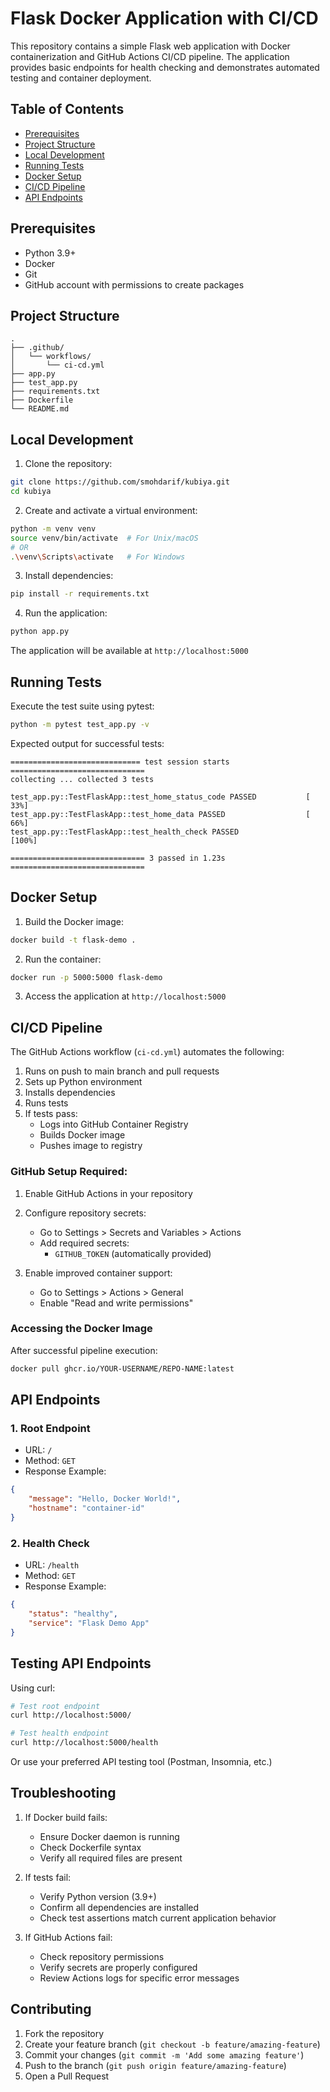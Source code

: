 # Flask Docker Application with CI/CD

This repository contains a simple Flask web application with Docker containerization and GitHub Actions CI/CD pipeline. The application provides basic endpoints for health checking and demonstrates automated testing and container deployment.

## Table of Contents
- [Prerequisites](#prerequisites)
- [Project Structure](#project-structure)
- [Local Development](#local-development)
- [Running Tests](#running-tests)
- [Docker Setup](#docker-setup)
- [CI/CD Pipeline](#cicd-pipeline)
- [API Endpoints](#api-endpoints)

## Prerequisites

- Python 3.9+
- Docker
- Git
- GitHub account with permissions to create packages

## Project Structure

```
.
├── .github/
│   └── workflows/
│       └── ci-cd.yml
├── app.py
├── test_app.py
├── requirements.txt
├── Dockerfile
└── README.md
```

## Local Development

1. Clone the repository:
```bash
git clone https://github.com/smohdarif/kubiya.git
cd kubiya
```

2. Create and activate a virtual environment:
```bash
python -m venv venv
source venv/bin/activate  # For Unix/macOS
# OR
.\venv\Scripts\activate   # For Windows
```

3. Install dependencies:
```bash
pip install -r requirements.txt
```

4. Run the application:
```bash
python app.py
```

The application will be available at `http://localhost:5000`

## Running Tests

Execute the test suite using pytest:
```bash
python -m pytest test_app.py -v
```

Expected output for successful tests:
```
============================= test session starts ==============================
collecting ... collected 3 tests

test_app.py::TestFlaskApp::test_home_status_code PASSED           [ 33%]
test_app.py::TestFlaskApp::test_home_data PASSED                  [ 66%]
test_app.py::TestFlaskApp::test_health_check PASSED               [100%]

============================== 3 passed in 1.23s ==============================
```

## Docker Setup

1. Build the Docker image:
```bash
docker build -t flask-demo .
```

2. Run the container:
```bash
docker run -p 5000:5000 flask-demo
```

3. Access the application at `http://localhost:5000`

## CI/CD Pipeline

The GitHub Actions workflow (`ci-cd.yml`) automates the following:

1. Runs on push to main branch and pull requests
2. Sets up Python environment
3. Installs dependencies
4. Runs tests
5. If tests pass:
   - Logs into GitHub Container Registry
   - Builds Docker image
   - Pushes image to registry

### GitHub Setup Required:

1. Enable GitHub Actions in your repository
2. Configure repository secrets:
   - Go to Settings > Secrets and Variables > Actions
   - Add required secrets:
     - `GITHUB_TOKEN` (automatically provided)

3. Enable improved container support:
   - Go to Settings > Actions > General
   - Enable "Read and write permissions"

### Accessing the Docker Image

After successful pipeline execution:
```bash
docker pull ghcr.io/YOUR-USERNAME/REPO-NAME:latest
```

## API Endpoints

### 1. Root Endpoint
- URL: `/`
- Method: `GET`
- Response Example:
```json
{
    "message": "Hello, Docker World!",
    "hostname": "container-id"
}
```

### 2. Health Check
- URL: `/health`
- Method: `GET`
- Response Example:
```json
{
    "status": "healthy",
    "service": "Flask Demo App"
}
```

## Testing API Endpoints

Using curl:
```bash
# Test root endpoint
curl http://localhost:5000/

# Test health endpoint
curl http://localhost:5000/health
```

Or use your preferred API testing tool (Postman, Insomnia, etc.)

## Troubleshooting

1. If Docker build fails:
   - Ensure Docker daemon is running
   - Check Dockerfile syntax
   - Verify all required files are present

2. If tests fail:
   - Verify Python version (3.9+)
   - Confirm all dependencies are installed
   - Check test assertions match current application behavior

3. If GitHub Actions fail:
   - Check repository permissions
   - Verify secrets are properly configured
   - Review Actions logs for specific error messages

## Contributing

1. Fork the repository
2. Create your feature branch (`git checkout -b feature/amazing-feature`)
3. Commit your changes (`git commit -m 'Add some amazing feature'`)
4. Push to the branch (`git push origin feature/amazing-feature`)
5. Open a Pull Request

